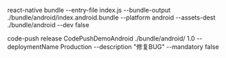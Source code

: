 react-native bundle --entry-file index.js --bundle-output ./bundle/android/index.android.bundle --platform android --assets-dest ./bundle/android --dev false


code-push release CodePushDemoAndroid ./bundle/android/  1.0 --deploymentName Production --description "修复BUG" --mandatory false